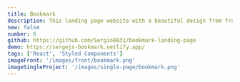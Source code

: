 ```yaml
---
title: Bookmark
description: This landing page website with a beautiful design from frontendmentor.io. The website includes nice animations tabs and accordion. Implemented Newsletter form validation with a popup error message. The website is fully responsive and mobile-friendly. Built with React and Styled Components.
new: false
number: 6
github: https://github.com/Sergio0831/bookmark-landing-page
demo: https://sergejs-bookmark.netlify.app/
tags: ['React', 'Styled Components']
imageFront: '/images/front/bookmark.png'
imageSingleProject: '/images/single-page/bookmark.png'
---
```

